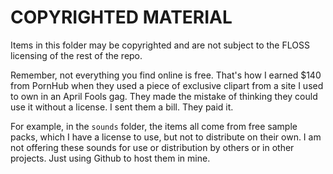 # COPYRIGHTED MATERIAL
Items in this folder may be copyrighted and are not subject to the FLOSS licensing of the rest of the repo.

Remember, not everything you find online is free. That's how I earned $140 from PornHub when they used a piece of exclusive clipart from a site I used to own in an April Fools gag. They made the mistake of thinking they could use it without a license. I sent them a bill. They paid it.

For example, in the `sounds` folder, the items all come from free sample packs, which I have a license to use, but not to distribute on their own. I am not offering these sounds for use or distribution by others or in other projects. Just using Github to host them in mine.
